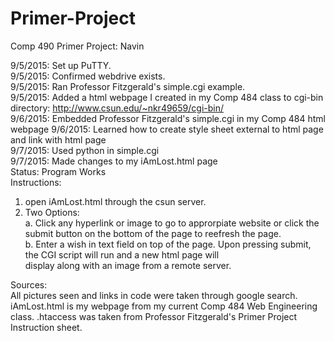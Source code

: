 # Primer-Project
Comp 490 Primer Project: Navin

9/5/2015: Set up PuTTY.  
9/5/2015: Confirmed webdrive exists.  
9/5/2015: Ran Professor Fitzgerald's simple.cgi example.  
9/5/2015: Added a html webpage I created in my Comp 484 class to cgi-bin directory: http://www.csun.edu/~nkr49659/cgi-bin/    
9/6/2015: Embedded Professor Fitzgerald's simple.cgi in my Comp 484 html webpage
9/6/2015: Learned how to create style sheet external to html page and link with html page  
9/7/2015: Used python in simple.cgi  
9/7/2015: Made changes to my iAmLost.html page  
Status: Program Works  
Instructions:  
1. open iAmLost.html through the csun server.  
2. Two Options:  
     a. Click any hyperlink or image to go to approrpiate website or click the submit button on the bottom of the page to               reefresh the page.  
     b. Enter a wish in text field on top of the page. Upon pressing submit, the CGI script will run and a new html page will  
        display along with an image from a remote server.  
  
Sources:  
All pictures seen and links in code were taken through google search.  
iAmLost.html is my webpage from my current Comp 484 Web Engineering class.
.htaccess was taken from Professor Fitzgerald's Primer Project Instruction sheet.

